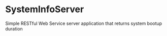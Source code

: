 # SystemInfoServer
Simple RESTful Web Service server application that returns system bootup duration
